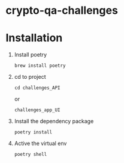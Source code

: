 # crypto-qa-challenges

# Installation
1. Install poetry
    ```
    brew install poetry
    ```
2. cd to project
    ```
    cd challenges_API
    ```
    or
    ```
    challenges_app_UI
    ```
3.  Install the dependency package
    ```
    poetry install
    ```
4. Active the virtual env
    ```
    poetry shell
    ```
